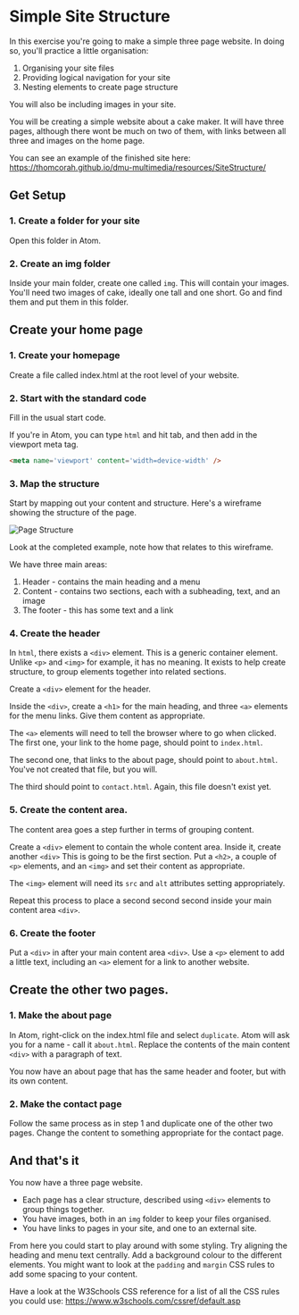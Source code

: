 # Simple Site Structure

In this exercise you're going to make a simple three page website. In doing so, you'll practice a little organisation:

1. Organising your site files
2. Providing logical navigation for your site
3. Nesting elements to create page structure

You will also be including images in your site.

You will be creating a simple website about a cake maker. It will have three pages, although there wont be much on two of them, with links between all three and images on the home page.

You can see an example of the finished site here: <https://thomcorah.github.io/dmu-multimedia/resources/SiteStructure/>

## Get Setup

### 1. Create a folder for your site

Open this folder in Atom.

### 2. Create an img folder

Inside your main folder, create one called `img`. This will contain your images. You'll need two images of cake, ideally one tall and one short. Go and find them and put them in this folder.

## Create your home page

### 1. Create your homepage

Create a file called index.html at the root level of your website.

### 2. Start with the standard code

Fill in the usual start code.

If you're in Atom, you can type `html` and hit tab, and then add in the viewport meta tag.

```HTML
<meta name='viewport' content='width=device-width' />
```

### 3. Map the structure

Start by mapping out your content and structure. Here's a wireframe showing the structure of the page.

![Page Structure](https://thomcorah.github.io/dmu-multimedia/resources/img/Simple-Site-Structure-Layout.png)

Look at the completed example, note how that relates to this wireframe.

We have three main areas:

1. Header - contains the main heading and a menu
2. Content - contains two sections, each with a subheading, text, and an image
3. The footer - this has some text and a link

### 4. Create the header

In `html`, there exists a `<div>` element. This is a generic container element. Unlike `<p>` and `<img>` for example, it has no meaning. It exists to help create structure, to group elements together into related sections.

Create a `<div>` element for the header.

Inside the `<div>`, create a `<h1>` for the main heading, and three `<a>` elements for the menu links. Give them content as appropriate.

The `<a>` elements will need to tell the browser where to go when clicked. The first one, your link to the home page, should point to `index.html`.

The second one, that links to the about page, should point to `about.html`. You've not created that file, but you will.

The third should point to `contact.html`. Again, this file doesn't exist yet.

### 5. Create the content area.

The content area goes a step further in terms of grouping content.

Create a `<div>` element to contain the whole content area. Inside it, create another `<div>` This is going to be the first section. Put a `<h2>`, a couple of `<p>` elements, and an `<img>` and set their content as appropriate.

The `<img>` element will need its `src` and `alt` attributes setting appropriately.

Repeat this process to place a second second second inside your main content area `<div>`.

### 6. Create the footer

Put a `<div>` in after your main content area `<div>`. Use a `<p>` element to add a little text, including an `<a>` element for a link to another website.

## Create the other two pages.

### 1. Make the about page

In Atom, right-click on the index.html file and select `duplicate`. Atom will ask you for a name - call it `about.html`. Replace the contents of the main content `<div>` with a paragraph of text.

You now have an about page that has the same header and footer, but with its own content.

### 2. Make the contact page

Follow the same process as in step 1 and duplicate one of the other two pages. Change the content to something appropriate for the contact page.

## And that's it

You now have a three page website.

- Each page has a clear structure, described using `<div>` elements to group things together.
- You have images, both in an `img` folder to keep your files organised.
- You have links to pages in your site, and one to an external site.

From here you could start to play around with some styling. Try aligning the heading and menu text centrally. Add a background colour to the different elements. You might want to look at the `padding` and `margin` CSS rules to add some spacing to your content.

Have a look at the W3Schools CSS reference for a list of all the CSS rules you could use: https://www.w3schools.com/cssref/default.asp
